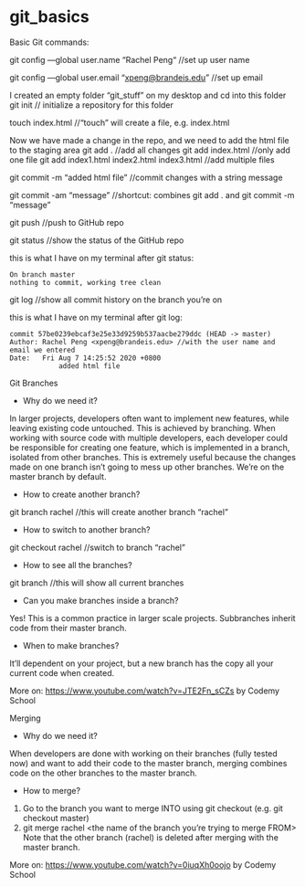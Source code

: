# git_basics

Basic Git commands:

git config —global user.name “Rachel Peng“ 		    //set up user name 

git config —global user.email “xpeng@brandeis.edu” 	//set up email 

I created an empty folder “git_stuff” on my desktop and cd into this folder 
git init 						                   // initialize a repository for this folder

touch index.html 					               //“touch” will create a file, e.g. index.html

Now we have made a change in the repo, and we need to add the html file to the staging area
git add . 						            //add all changes 
git add index.html 				        	//only add one file 
git add index1.html index2.html index3.html 		//add multiple files 

git commit -m “added html file” 			//commit changes with a string message 

git commit -am “message” 				//shortcut: combines git add . and git commit -m “message”

git push 						//push to GitHub repo

git status 						//show the status of the GitHub repo 

this is what I have on my terminal after git status:

    On branch master
    nothing to commit, working tree clean

git log 						//show all commit history on the branch you’re on

this is what I have on my terminal after git log:

    commit 57be0239ebcaf3e25e33d9259b537aacbe279ddc (HEAD -> master)
    Author: Rachel Peng <xpeng@brandeis.edu> //with the user name and email we entered
    Date:   Fri Aug 7 14:25:52 2020 +0800
                added html file 








Git Branches 

- Why do we need it?

In larger projects, developers often want to implement new features, while leaving existing code untouched. This is achieved by branching. When working with source code with multiple developers, each developer could be responsible for creating one feature, which is implemented in a branch, isolated from other branches. This is extremely useful because the changes made on one branch isn’t going to mess up other branches. We’re on the master branch by default. 

- How to create another branch?

git branch rachel //this will create another branch “rachel”

- How to switch to another branch?

git checkout rachel //switch to branch “rachel”

- How to see all the branches?

git branch //this will show all current branches 

- Can you make branches inside a branch?

Yes! This is a common practice in larger scale projects. Subbranches inherit code from their master branch. 

- When to make branches?

It’ll dependent on your project, but a new branch has the copy all your current code when created. 

More on: https://www.youtube.com/watch?v=JTE2Fn_sCZs by Codemy School 








Merging  

-  Why do we need it?

When developers are done with working on their branches (fully tested now) and want to add their code to the master branch, merging combines code on the other branches to the master branch.

- How to merge?
1. Go to the branch you want to merge INTO using git checkout (e.g. git checkout master)
2. git merge rachel <the name of the branch you’re trying to merge FROM>
Note that the other branch (rachel) is deleted after merging with the master branch.  

More on: https://www.youtube.com/watch?v=0iuqXh0oojo by Codemy School 














